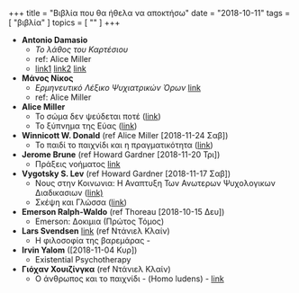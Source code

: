 +++
title = "Βιβλία που θα ήθελα να αποκτήσω"
date = "2018-10-11"
tags = [ "βιβλία" ]
topics = [ "" ]
+++

-   **Antonio Damasio**
    -   *Το λάθος του Καρτέσιου*
    -   ref: Alice Miller
    -   [link1](http://www.biblionet.gr/book/68271/Damasio,_Antonio_R./%CE%A4%CE%BF_%CE%BB%CE%AC%CE%B8%CE%BF%CF%82_%CF%84%CE%BF%CF%85_%CE%9A%CE%B1%CF%81%CF%84%CE%AD%CF%83%CE%B9%CE%BF%CF%85) [link2](https://www.politeianet.gr/books/9789607578266-damasio-r-antonio-sunalma-to-lathos-tou-kartesiou-79745) [link](https://www.protoporia.gr/to-lathos-toy-kartesioy-p-113784.html?osCsid=tdhrbukabc43g77vl1mnltdqj1)
-   **Μάνος Νίκος**
    -   *Ερμηνευτικό Λέξικο Ψυχιατρικών Όρων* [link](https://www.politeianet.gr/index.php?option=com_virtuemart&Itemid=89&keyword=%CE%95%CF%81%CE%BC%CE%B7%CE%BD%CE%B5%CF%85%CF%84%CE%B9%CE%BA%CF%8C+%CE%9B%CE%AD%CE%BE%CE%B9%CE%BA%CE%BF+%CE%A8%CF%85%CF%87%CE%B9%CE%B1%CF%84%CF%81%CE%B9%CE%BA%CF%8E%CE%BD+%CE%8C%CF%81%CF%89%CE%BD&limitstart=0)
    -   ref: Alice Miller
-   **Alice Miller**
    -   Το σώμα δεν ψεύδεται ποτέ ([link](https://www.politeianet.gr/books/9789602833032-miller-alice-roes-to-soma-den-pseudetai-pote-202362))
    -   Το ξύπνημα της Εύας ([link](https://www.politeianet.gr/books/9789602832486-miller-alice-roes-to-xupnima-tis-euas-202360))
-   **Winnicott W. Donald** (ref Alice Miller <span class="timestamp-wrapper"><span class="timestamp">[2018-11-24 Σαβ]</span></span>)
    -   Το παιδί το παιχνίδι και η πραγματικότητα ([link](https://www.politeianet.gr/books/9789600349993-winnicott-w-donald-kastaniotis-to-paidi-to-paichnidi-kai-i-pragmatikotita-168711))
-   **Jerome Brune** (ref Howard Gardner <span class="timestamp-wrapper"><span class="timestamp">[2018-11-20 Τρι]</span></span>)
    -   Πράξεις νοήματος [link](http://www.biblionet.gr/book/13970/Bruner,_Jerome/%CE%A0%CF%81%CE%AC%CE%BE%CE%B5%CE%B9%CF%82_%CE%BD%CE%BF%CE%AE%CE%BC%CE%B1%CF%84%CE%BF%CF%82)
-   **Vygotsky S. Lev** (ref Howard Gardner <span class="timestamp-wrapper"><span class="timestamp">[2018-11-17 Σαβ]</span></span>)
    -   Νους στην Κοινωνια: Η Αναπτυξη Των Ανωτερων Ψυχολογικων Διαδικασιων ([link)](https://www.politeianet.gr/books/9789600107005-vygotsky-s-lev-gutenberg-nous-stin-koinonia-167724)
    -   Σκέψη και Γλώσσα ([link](https://www.politeianet.gr/books/9789602352281-vygotsky-s-lev-gnosi-skepsi-kai-glossa-139829))
-   **Emerson Ralph-Waldo** (ref Thoreau <span class="timestamp-wrapper"><span class="timestamp">[2018-10-15 Δευ]</span></span>)
    -   Emerson: Δοκιμια (Πρώτος Τόμος)
-   **Lars Svendsen** [link](http://www.biblionet.gr/book/103049/Svendsen,_Lars/%CE%97_%CF%86%CE%B9%CE%BB%CE%BF%CF%83%CE%BF%CF%86%CE%AF%CE%B1_%CF%84%CE%B7%CF%82_%CE%B2%CE%B1%CF%81%CE%B5%CE%BC%CE%AC%CF%81%CE%B1%CF%82) (ref Ντάνιελ Κλαίν)
    -   Η φιλοσοφία της βαρεμάρας -
-   **Irvin Yalom** (<span class="timestamp-wrapper"><span class="timestamp">[2018-11-04 Κυρ]</span></span>)
    -   Existential Psychotherapy
-   **Γιόχαν Χουιζίνγκα** (ref Ντάνιελ Κλαίν)
    -   Ο άνθρωπος και το παιχνίδι - (Homo ludens) - [link](https://www.protoporia.gr/o-anthropos-kai-to-paichnidi-homo-ludens-metacheirismeno-p-412128.html)
